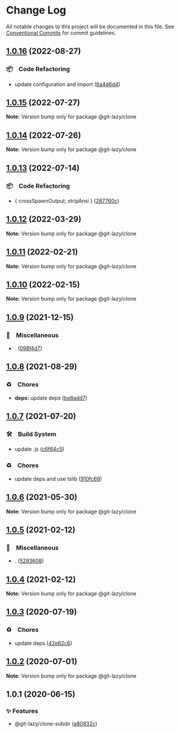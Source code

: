# Change Log

All notable changes to this project will be documented in this file.
See [Conventional Commits](https://conventionalcommits.org) for commit guidelines.

## [1.0.16](https://github.com/bluelovers/ws-git-lazy/compare/@git-lazy/clone@1.0.15...@git-lazy/clone@1.0.16) (2022-08-27)



### 📦　Code Refactoring

* update configuration and import ([6a4d6d4](https://github.com/bluelovers/ws-git-lazy/commit/6a4d6d418dcf351e88a44dcb252269781820309a))



## [1.0.15](https://github.com/bluelovers/ws-git-lazy/compare/@git-lazy/clone@1.0.14...@git-lazy/clone@1.0.15) (2022-07-27)

**Note:** Version bump only for package @git-lazy/clone





## [1.0.14](https://github.com/bluelovers/ws-git-lazy/compare/@git-lazy/clone@1.0.13...@git-lazy/clone@1.0.14) (2022-07-26)

**Note:** Version bump only for package @git-lazy/clone





## [1.0.13](https://github.com/bluelovers/ws-git-lazy/compare/@git-lazy/clone@1.0.12...@git-lazy/clone@1.0.13) (2022-07-14)


### 📦　Code Refactoring

* { crossSpawnOutput, stripAnsi } ([287760c](https://github.com/bluelovers/ws-git-lazy/commit/287760c0cc6a540a6d7e2d561afeb9ba5d737d8f))





## [1.0.12](https://github.com/bluelovers/ws-git-lazy/compare/@git-lazy/clone@1.0.11...@git-lazy/clone@1.0.12) (2022-03-29)

**Note:** Version bump only for package @git-lazy/clone





## [1.0.11](https://github.com/bluelovers/ws-git-lazy/compare/@git-lazy/clone@1.0.10...@git-lazy/clone@1.0.11) (2022-02-21)

**Note:** Version bump only for package @git-lazy/clone





## [1.0.10](https://github.com/bluelovers/ws-git-lazy/compare/@git-lazy/clone@1.0.9...@git-lazy/clone@1.0.10) (2022-02-15)

**Note:** Version bump only for package @git-lazy/clone





## [1.0.9](https://github.com/bluelovers/ws-git-lazy/compare/@git-lazy/clone@1.0.8...@git-lazy/clone@1.0.9) (2021-12-15)


### 🔖　Miscellaneous

* . ([098f4d7](https://github.com/bluelovers/ws-git-lazy/commit/098f4d705517f0efeef7ef5e9a15c0a16038bb4b))





## [1.0.8](https://github.com/bluelovers/ws-git-lazy/compare/@git-lazy/clone@1.0.7...@git-lazy/clone@1.0.8) (2021-08-29)


### ♻️　Chores

* **deps:** update deps ([be8add7](https://github.com/bluelovers/ws-git-lazy/commit/be8add78b800730f5056f777b1a94dcf329801ea))





## [1.0.7](https://github.com/bluelovers/ws-git-lazy/compare/@git-lazy/clone@1.0.6...@git-lazy/clone@1.0.7) (2021-07-20)


### 🛠　Build System

* update .js ([c6f64c5](https://github.com/bluelovers/ws-git-lazy/commit/c6f64c52d8aafa63d2e4424bdc36192fe413733f))


### ♻️　Chores

* update deps and use tslib ([910fc69](https://github.com/bluelovers/ws-git-lazy/commit/910fc69537675a16bd0c27bf8d6878196eee51d6))





## [1.0.6](https://github.com/bluelovers/ws-git-lazy/compare/@git-lazy/clone@1.0.5...@git-lazy/clone@1.0.6) (2021-05-30)

**Note:** Version bump only for package @git-lazy/clone





## [1.0.5](https://github.com/bluelovers/ws-git-lazy/compare/@git-lazy/clone@1.0.4...@git-lazy/clone@1.0.5) (2021-02-12)


### 🔖　Miscellaneous

* . ([5293608](https://github.com/bluelovers/ws-git-lazy/commit/529360849e1fb6e74278be035363614635572081))





## [1.0.4](https://github.com/bluelovers/ws-git-lazy/compare/@git-lazy/clone@1.0.3...@git-lazy/clone@1.0.4) (2021-02-12)

**Note:** Version bump only for package @git-lazy/clone





## [1.0.3](https://github.com/bluelovers/ws-git-lazy/compare/@git-lazy/clone@1.0.2...@git-lazy/clone@1.0.3) (2020-07-19)


### ♻️　Chores

* update deps ([42e62c6](https://github.com/bluelovers/ws-git-lazy/commit/42e62c6daeaeff1f24a20f54390d1318815cdc18))





## [1.0.2](https://github.com/bluelovers/ws-git-lazy/compare/@git-lazy/clone@1.0.1...@git-lazy/clone@1.0.2) (2020-07-01)

**Note:** Version bump only for package @git-lazy/clone





## 1.0.1 (2020-06-15)


### ✨ Features

*  @git-lazy/clone-subdir ([a80832c](https://github.com/bluelovers/ws-git-lazy/commit/a80832c60115ebaacf21ed2f890c45888f0efadf))
